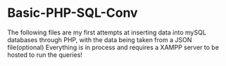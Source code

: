 # Basic-PHP-SQL-Conv
The following files are my first attempts at inserting data into mySQL databases through PHP, with the data being taken from a JSON file(optional)
Everything is in process and requires a XAMPP server to be hosted to run the queries!
